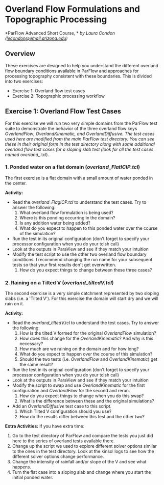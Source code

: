 # Overland Flow Formulations and Topographic Processing
*ParFlow Advanced Short Course, *
*by Laura Condon*
*(lecondon@email.arizona.edu)*

## Overview
These exercises are designed to help you understand the different overland flow boundary conditions available in ParFlow and approaches for processing topography consistent with these boundaries. This is divided into two exercises:

- Exercise 1: Overland flow test cases
- Exercise 2: Topographic processing workflow

## Exercise 1: Overland Flow Test Cases
For this exercise we will run two very simple domains from the ParFlow test suite to demonstrate the behavior of the three overland flow keys *OverlandFlow*, *OverlandKinematic, and *OverlandDiffusive*.  The test cases used here are modified from the main ParFlow test directory. You can see these in their original form in the test directory along with some additional overland flow test cases for a sloping slab test (look for all the test cases named overland_*.tcl).


### 1. Ponded water on a flat domain (*overland_FlatICIP.tcl*)
The first exercise is a flat domain with a small amount of water ponded in the center.  

**Activity:**
- Read the *overland_FlagICP.tcl* to understand the test cases. Try to answer the following:
  1. What overland flow formulation is being used?
  2. Where is this ponding occurring in the domain?
  3. Is any addition water being added?
  4. What do you expect to happen to this ponded water over the course of the simulation?
- Run the test in its original configuration (don't forget to specify your processor configuration when you do your tclsh call)
- Look at the outputs in ParaView and see if they match your intuition
- Modify the test script to use the other two overland flow boundary conditions. I recommend changing the run name for your subsequent tests so that your first results don't get overwritten.
  1. How do you expect things to change between these three cases?


### 2. Raining on a Tilted V (*overland_tiltedV.tcl*)
The second exercise is a very simple catchment represented by two sloping slabs (i.e. a 'Tilted V'). For this exercise the domain will start dry and we will rain on it.

**Activity:**
- Read the *overland_tiltedV.tcl* to understand the test cases. Try to answer the following:
  1. How is the tilted V formed for the original *OverlandFlow* simulation?
  2. How does this change for the *OverlandKinematic*? And why is this necessary?
  3. How much are we raining on the domain and for how long?
  4. What do you expect to happen over the course of this simulation?
  5. Should the two tests (i.e. *OverlandFlow* and *OverlandKinematic*) get the same result?
- Run the test in its original configuration (don't forget to specify your processor configuration when you do your tclsh call)
- Look at the outputs in ParaView and see if they match your intuition
- Modify the script to swap and use *OverlandKinematic* for the first configuration and *OverlandFlow* for the second and rerun.
  1. How do you expect things to change when you do this swap?
  2. What is the difference between these and the original simulations?
- Add an *OverlandDiffusive* test case to this script.
  1. Which Tilted V configuration should you use?
  2. How do the results differ between this test and the other two?


**Extra Activities:**
If you have extra time:
1. Go to the test directory of ParFlow and compare the tests you just did here to the series of overland tests available there.
2. Change up the script we used to explore different solver options similar to the ones in the test directory. Look at the kinsol logs to see how the different solver options change performance.
3. Change the intensity of rainfall and/or slope of the V and see what happens.
4. Turn the flat case into a sloping slab and change where you start the initial ponded water.
